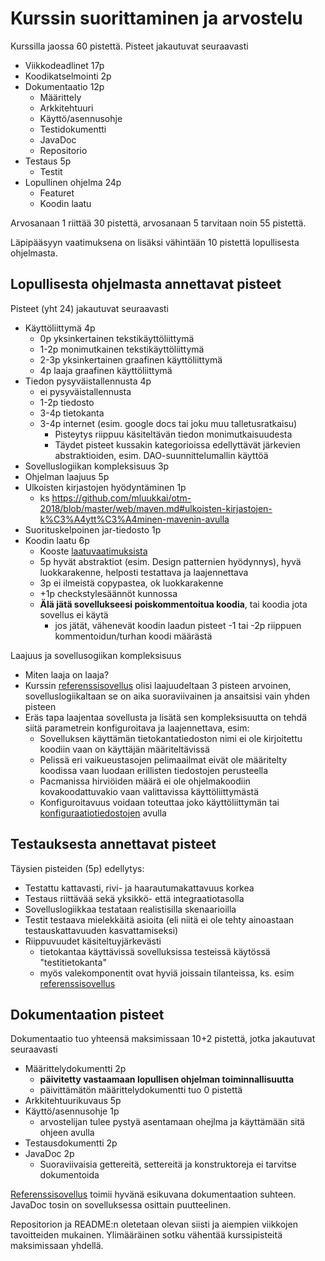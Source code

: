 # Kurssin suorittaminen ja arvostelu

Kurssilla jaossa 60 pistettä. Pisteet jakautuvat seuraavasti

- Viikkodeadlinet 17p
- Koodikatselmointi 2p
- Dokumentaatio	12p   
  - Määrittely		
  - Arkkitehtuuri		
  - Käyttö/asennusohje	
  - Testidokumentti	
  - JavaDoc	
  - Repositorio	
- Testaus	5p	
  - Testit			
- Lopullinen ohjelma 24p
  - Featuret		
  - Koodin laatu 		

Arvosanaan 1 riittää 30 pistettä, arvosanaan 5 tarvitaan noin 55 pistettä.

Läpipääsyyn vaatimuksena on lisäksi vähintään 10 pistettä lopullisesta ohjelmasta.

## Lopullisesta ohjelmasta annettavat pisteet

Pisteet (yht 24) jakautuvat seuraavasti
- Käyttöliittymä 4p
  - 0p yksinkertainen tekstikäyttöliittymä
  - 1-2p monimutkainen tekstikäyttöliittymä
  - 2-3p yksinkertainen graafinen käyttöliittymä
  - 4p laaja graafinen käyttöliittymä
- Tiedon pysyväistallennusta 4p
  -	ei pysyväistallennusta
  - 1-2p tiedosto 
  - 3-4p tietokanta
  - 3-4p internet (esim. google docs tai joku muu talletusratkaisu)
	- Pisteytys riippuu käsiteltävän tiedon monimutkaisuudesta
	- Täydet pisteet kussakin kategorioissa edellyttävät järkevien abstraktioiden, esim. DAO-suunnittelumallin käyttöä
- Sovelluslogiikan kompleksisuus 3p
- Ohjelman laajuus 5p
- Ulkoisten kirjastojen hyödyntäminen 1p
  - ks https://github.com/mluukkai/otm-2018/blob/master/web/maven.md#ulkoisten-kirjastojen-k%C3%A4ytt%C3%A4minen-mavenin-avulla
- Suorituskelpoinen jar-tiedosto  1p
- Koodin laatu 6p
  - Kooste [laatuvaatimuksista](https://github.com/mluukkai/otm-2018/blob/master/web/koodin_laatuvaatimukset.md)
  - 5p hyvät abstraktiot (esim. Design patternien hyödynnys), hyvä luokkarakenne, helposti testattava ja laajennettava
  - 3p ei ilmeistä copypastea, ok luokkarakenne
  - +1p checkstylesäännöt kunnossa  
  - **Älä jätä sovellukseesi poiskommentoitua koodia**, tai koodia jota sovellus ei käytä
    - jos jätät, vähenevät koodin laadun pisteet -1 tai -2p riippuen kommentoidun/turhan koodi määrästä

Laajuus ja sovellusogiikan kompleksisuus
- Miten laaja on laaja?
- Kurssin [referenssisovellus](https://github.com/mluukkai/OtmTodoApp) olisi laajuudeltaan 3 pisteen arvoinen, sovelluslogiikaltaan se on aika suoraviivainen ja ansaitsisi vain yhden pisteen
- Eräs tapa laajentaa sovellusta ja lisätä sen kompleksisuutta on tehdä siitä parametrein konfiguroitava ja laajennettava, esim:
  - Sovelluksen käyttämän tietokantatiedoston nimi ei ole kirjoitettu koodiin vaan on käyttäjän määriteltävissä
  - Pelissä eri vaikueustasojen pelimaailmat eivät ole määritelty koodissa vaan luodaan erillisten tiedostojen perusteella
  - Pacmanissa hirviöiden määrä ei ole ohjelmakoodiin kovakoodattuvakio vaan valittavissa käyttöliittymästä
  - Konfiguroitavuus voidaan toteuttaa joko käyttöliittymän tai [konfiguraatiotiedostojen](https://github.com/mluukkai/otm-2018/blob/master/web/java.md#sovelluksen-konfiguraatiot) avulla
  
  
## Testauksesta annettavat pisteet

Täysien pisteiden (5p) edellytys:
- Testattu kattavasti, rivi- ja haarautumakattavuus korkea
- Testaus riittävää sekä yksikkö- että integraatiotasolla
- Sovelluslogiikkaa testataan realistisilla skenaarioilla
- Testit testaava mielekkäitä asioita (eli niitä ei ole tehty ainoastaan testauskattavuuden kasvattamiseksi)
- Riippuvuudet käsiteltuyjärkevästi
  - tietokantaa käyttävissä sovelluksissa testeissä käytössä "testitietokanta"
  - myös valekomponentit ovat hyviä joissain tilanteissa, ks. esim [referenssisovellus](https://github.com/mluukkai/OtmTodoApp/blob/master/src/test/java/todoapp/domain/TodoServiceUserTest.java#L8)

## Dokumentaation pisteet

Dokumentaatio tuo yhteensä maksimissaan 10+2 pistettä, jotka jakautuvat seuraavasti

- Määrittelydokumentti 2p
  - **päivitetty vastaamaan lopullisen ohjelman toiminnallisuutta**
  - päivittämätön määrittelydokumentti tuo 0 pistettä
- Arkkitehtuurikuvaus 5p
- Käyttö/asennusohje 1p
  - arvostelijan tulee pystyä asentamaan ohejlma ja käyttämään sitä ohjeen avulla
- Testausdokumentti 2p
- JavaDoc 2p
  - Suoraviivaisia gettereitä, settereitä ja konstruktoreja ei tarvitse dokumentoida

[Referenssisovellus](https://github.com/mluukkai/OtmTodoApp) toimii hyvänä esikuvana dokumentaation suhteen. JavaDoc tosin on sovelluksessa osittain puutteelinen.

Repositorion ja README:n oletetaan olevan siisti ja aiempien viikkojen tavoitteiden mukainen. Ylimääräinen sotku vähentää kurssipisteitä maksimissaan yhdellä. 
